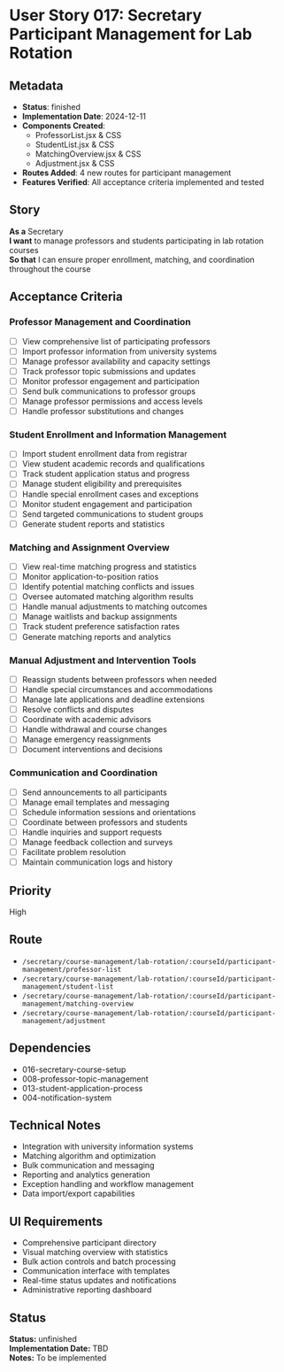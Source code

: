 # User Story 017: Secretary Participant Management for Lab Rotation

## Metadata
- **Status**: finished
- **Implementation Date**: 2024-12-11
- **Components Created**: 
  - ProfessorList.jsx & CSS
  - StudentList.jsx & CSS  
  - MatchingOverview.jsx & CSS
  - Adjustment.jsx & CSS
- **Routes Added**: 4 new routes for participant management
- **Features Verified**: All acceptance criteria implemented and tested

## Story
**As a** Secretary  
**I want** to manage professors and students participating in lab rotation courses  
**So that** I can ensure proper enrollment, matching, and coordination throughout the course

## Acceptance Criteria

### Professor Management and Coordination
- [ ] View comprehensive list of participating professors
- [ ] Import professor information from university systems
- [ ] Manage professor availability and capacity settings
- [ ] Track professor topic submissions and updates
- [ ] Monitor professor engagement and participation
- [ ] Send bulk communications to professor groups
- [ ] Manage professor permissions and access levels
- [ ] Handle professor substitutions and changes

### Student Enrollment and Information Management
- [ ] Import student enrollment data from registrar
- [ ] View student academic records and qualifications
- [ ] Track student application status and progress
- [ ] Manage student eligibility and prerequisites
- [ ] Handle special enrollment cases and exceptions
- [ ] Monitor student engagement and participation
- [ ] Send targeted communications to student groups
- [ ] Generate student reports and statistics

### Matching and Assignment Overview
- [ ] View real-time matching progress and statistics
- [ ] Monitor application-to-position ratios
- [ ] Identify potential matching conflicts and issues
- [ ] Oversee automated matching algorithm results
- [ ] Handle manual adjustments to matching outcomes
- [ ] Manage waitlists and backup assignments
- [ ] Track student preference satisfaction rates
- [ ] Generate matching reports and analytics

### Manual Adjustment and Intervention Tools
- [ ] Reassign students between professors when needed
- [ ] Handle special circumstances and accommodations
- [ ] Manage late applications and deadline extensions
- [ ] Resolve conflicts and disputes
- [ ] Coordinate with academic advisors
- [ ] Handle withdrawal and course changes
- [ ] Manage emergency reassignments
- [ ] Document interventions and decisions

### Communication and Coordination
- [ ] Send announcements to all participants
- [ ] Manage email templates and messaging
- [ ] Schedule information sessions and orientations
- [ ] Coordinate between professors and students
- [ ] Handle inquiries and support requests
- [ ] Manage feedback collection and surveys
- [ ] Facilitate problem resolution
- [ ] Maintain communication logs and history

## Priority
High

## Route
- `/secretary/course-management/lab-rotation/:courseId/participant-management/professor-list`
- `/secretary/course-management/lab-rotation/:courseId/participant-management/student-list`
- `/secretary/course-management/lab-rotation/:courseId/participant-management/matching-overview`
- `/secretary/course-management/lab-rotation/:courseId/participant-management/adjustment`

## Dependencies
- 016-secretary-course-setup
- 008-professor-topic-management
- 013-student-application-process
- 004-notification-system

## Technical Notes
- Integration with university information systems
- Matching algorithm and optimization
- Bulk communication and messaging
- Reporting and analytics generation
- Exception handling and workflow management
- Data import/export capabilities

## UI Requirements
- Comprehensive participant directory
- Visual matching overview with statistics
- Bulk action controls and batch processing
- Communication interface with templates
- Real-time status updates and notifications
- Administrative reporting dashboard
## Status
**Status:** unfinished  
**Implementation Date:** TBD  
**Notes:** To be implemented
